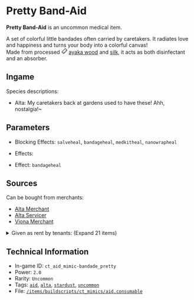 # Pretty Band-Aid

 **Pretty Band-Aid** is an uncommon medical item.

A set of colorful little bandades often carried by caretakers. It radiates love and happiness and turns your body into a colorful canvas!  
Made from processed <img src="https://raw.githubusercontent.com/Ceterai/Enternia/main/items/generic/crafting/ct_ayaka_wood.png" alt="Ayaka Wood icon" loading="lazy" height=16px width="auto" /> [ayaka wood](https://ceterai.github.io/MyEnternia/Wiki/AyakaWood) and [silk](https://ceterai.github.io/MyEnternia/Wiki/silk), it acts as both disinfectant and an absorber.

## Ingame

Species descriptions:

- Alta: My caretakers back at gardens used to have these! Ahh, nostalgia!~

## Parameters

- Blocking Effects: `salveheal`, `bandageheal`, `medkitheal`, `nanowrapheal`
- Effects: 

- Effect: `bandageheal`

## Sources

Can be bought from merchants:

- [Alta Merchant](https://ceterai.github.io/MyEnternia/Wiki/AltaMerchant)
- [Alta Servicer](https://ceterai.github.io/MyEnternia/Wiki/AltaServicer)
- [Viona Merchant](https://ceterai.github.io/MyEnternia/Wiki/VionaMerchant)

<details markdown="1"><summary>Given as rent by tenants: (Expand 21 items)</summary>

- [Alta Agent](https://ceterai.github.io/MyEnternia/Wiki/AltaAgent)
- [Alta Bedtimer](https://ceterai.github.io/MyEnternia/Wiki/AltaBedtimer)
- [Alta Cargo Agent](https://ceterai.github.io/MyEnternia/Wiki/AltaCargoAgent)
- [Alta Christmas Girl](https://ceterai.github.io/MyEnternia/Wiki/AltaChristmasGirl)
- [Alta Engineer](https://ceterai.github.io/MyEnternia/Wiki/AltaEngineer)
- [Alta Explorer](https://ceterai.github.io/MyEnternia/Wiki/AltaExplorer)
- [Alta from a Capital](https://ceterai.github.io/MyEnternia/Wiki/AltafromaCapital)
- [Alta Holiday Girl](https://ceterai.github.io/MyEnternia/Wiki/AltaHolidayGirl)
- [Alta Huntress](https://ceterai.github.io/MyEnternia/Wiki/AltaHuntress)
- [Alta Knight](https://ceterai.github.io/MyEnternia/Wiki/AltaKnight)
- [Alta Miner](https://ceterai.github.io/MyEnternia/Wiki/AltaMiner)
- [Alta NPC](https://ceterai.github.io/MyEnternia/Wiki/AltaNPC)
- [Alta Pirate](https://ceterai.github.io/MyEnternia/Wiki/AltaPirate)
- [Alta Protectorate Student](https://ceterai.github.io/MyEnternia/Wiki/AltaProtectorateStudent)
- [Alta Resque Worker](https://ceterai.github.io/MyEnternia/Wiki/AltaResqueWorker)
- [Alta Social Worker](https://ceterai.github.io/MyEnternia/Wiki/AltaSocialWorker)
- [Alta Traveller](https://ceterai.github.io/MyEnternia/Wiki/AltaTraveller)
- [ct_viona_creature_tenant](https://ceterai.github.io/MyEnternia/Wiki/ct-viona-creature-tenant)
- [ct_yaara_keeper_tenant](https://ceterai.github.io/MyEnternia/Wiki/ct-yaara-keeper-tenant)
- [Warped Merchant](https://ceterai.github.io/MyEnternia/Wiki/WarpedMerchant)
- [Yaara Merchant](https://ceterai.github.io/MyEnternia/Wiki/YaaraMerchant)

</details>

## Technical Information

- In-game ID: `ct_aid_mimic-bandade_pretty`
- Power: `2.0`
- Rarity: `Uncommon`
- Tags: [`aid`](https://ceterai.github.io/MyEnternia/Wiki/Tags/Aid), [`alta`](https://ceterai.github.io/MyEnternia/Wiki/Tags/Alta), [`stardust`](https://ceterai.github.io/MyEnternia/Wiki/Tags/Stardust), [`uncommon`](https://ceterai.github.io/MyEnternia/Wiki/Tags/Uncommon)
- File: [`/items/buildscripts/ct_mimics/aid.consumable`](https://github.com/Ceterai/Enternia/blob/main/items/buildscripts/ct_mimics/aid.consumable)
